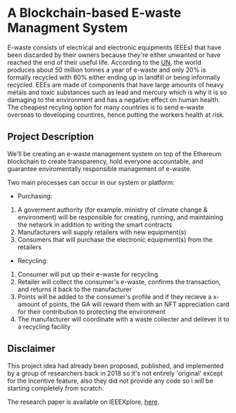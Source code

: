 # A Blockchain-based E-waste Managment System

E-waste consists of electrical and electronic equipments (EEEs) that have been discarded by their owners because they're either unwanted or have reached the end of their useful life. According to the [UN](https://www.unep.org/news-and-stories/press-release/un-report-time-seize-opportunity-tackle-challenge-e-waste), the world produces about 50 million tonnes a year of e-waste and only 20% is formally recycled with 80% either ending up in landfill or being informally recycled. EEEs are made of components that have large amounts of heavy metals and toxic substances such as lead and mercury which is why it is so damaging to the environment and has a negative effect on human health. The cheapest recyling option for many countries is to send e-waste overseas to developing countires, hence putting the workers health at risk.

## Project Description

We'll be creating an e-waste management system on top of the Ethereum blockchain to create transparency, hold everyone accountable, and guarantee enviromentally responsible management of e-waste. 

Two main processes can occur in our system or platform:

- Purchasing:
  
1. A goverment authority (for example. ministry of climate change & environment) will be responsible for creating, running, and maintaining the network in addition to writing the smart contracts
2. Manufacturers will supply retailers with new equipment(s)
3. Consumers that will purchase the electronic equipment(s) from the retailers


- Recycling:

1. Consumer will put up their e-waste for recycling
2. Retailer will collect the consumer's e-waste, confirms the transaction, and returns it back to the manufacturer
3. Points will be added to the consumer's profile and if they recieve a x-amount of points, the GA will reward them with an NFT appreciation card for their contribution to protecting the environment
4. The manufacturer will coordinate with a waste collecter and deliever it to a recycling facility


## Disclaimer

This project idea had already been proposed, published, and implemented by a group of researchers back in 2018 so it's not entirely 'original' except for the incentive feature, also they did not provide any code so i will be starting completely from scratch.

The research paper is available on IEEEXplore, [here](https://ieeexplore.ieee.org/document/8554912/references#references).
